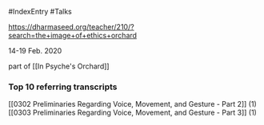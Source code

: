 #IndexEntry #Talks

https://dharmaseed.org/teacher/210/?search=the+image+of+ethics+orchard

14-19 Feb. 2020

part of [[In Psyche's Orchard]]

### Top 10 referring transcripts
[[0302 Preliminaries Regarding Voice, Movement, and Gesture - Part 2]] (1)
[[0303 Preliminaries Regarding Voice, Movement, and Gesture - Part 3]] (1)

